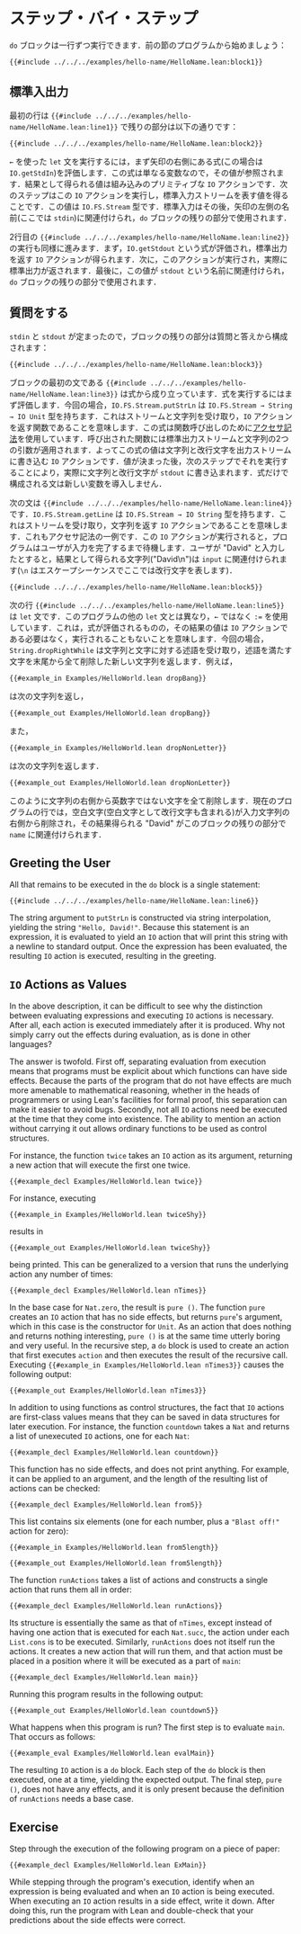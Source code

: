 <!-- # Step By Step -->

# ステップ・バイ・ステップ

<!-- A `do` block can be executed one line at a time.
Start with the program from the prior section: -->

`do` ブロックは一行ずつ実行できます．前の節のプログラムから始めましょう：

```lean
{{#include ../../../examples/hello-name/HelloName.lean:block1}}
```

<!-- ## Standard IO -->

## 標準入出力

<!-- The first line is `{{#include ../../../examples/hello-name/HelloName.lean:line1}}`, while the remainder is: -->

最初の行は `{{#include ../../../examples/hello-name/HelloName.lean:line1}}` で残りの部分は以下の通りです：

```lean
{{#include ../../../examples/hello-name/HelloName.lean:block2}}
```
<!-- To execute a `let` statement that uses a `←`, start by evaluating the expression to the right of the arrow (in this case, `IO.getStdIn`).
Because this expression is just a variable, its value is looked up.
The resulting value is a built-in primitive `IO` action.
The next step is to execute this `IO` action, resulting in a value that represents the standard input stream, which has type `IO.FS.Stream`.
Standard input is then associated with the name to the left of the arrow (here `stdin`) for the remainder of the `do` block. -->

`←` を使った `let` 文を実行するには，まず矢印の右側にある式(この場合は `IO.getStdIn`)を評価します．この式は単なる変数なので，その値が参照されます．結果として得られる値は組み込みのプリミティブな `IO` アクションです．次のステップはこの `IO` アクションを実行し，標準入力ストリームを表す値を得ることです．この値は `IO.FS.Stream` 型です．標準入力はその後，矢印の左側の名前(ここでは `stdin`)に関連付けられ，`do` ブロックの残りの部分で使用されます．

<!-- Executing the second line, `{{#include ../../../examples/hello-name/HelloName.lean:line2}}`, proceeds similarly.
First, the expression `IO.getStdout` is evaluated, yielding an `IO` action that will return the standard output.
Next, this action is executed, actually returning the standard output.
Finally, this value is associated with the name `stdout` for the remainder of the `do` block. -->

2行目の `{{#include ../../../examples/hello-name/HelloName.lean:line2}}` の実行も同様に進みます．まず，`IO.getStdout` という式が評価され，標準出力を返す `IO` アクションが得られます．次に，このアクションが実行され，実際に標準出力が返されます．最後に，この値が `stdout` という名前に関連付けられ，`do` ブロックの残りの部分で使用されます．

<!-- ## Asking a Question -->

## 質問をする

<!-- Now that `stdin` and `stdout` have been found, the remainder of the block consists of a question and an answer: -->

`stdin` と `stdout` が定まったので，ブロックの残りの部分は質問と答えから構成されます：

```lean
{{#include ../../../examples/hello-name/HelloName.lean:block3}}
```

<!-- The first statement in the block, `{{#include ../../../examples/hello-name/HelloName.lean:line3}}`, consists of an expression.
To execute an expression, it is first evaluated.
In this case, `IO.FS.Stream.putStrLn` has type `IO.FS.Stream → String → IO Unit`.
This means that it is a function that accepts a stream and a string, returning an `IO` action.
The expression uses [accessor notation](../getting-to-know/structures.md#behind-the-scenes) for a function call.
This function is applied to two arguments: the standard output stream and a string.
The value of the expression is an `IO` action that will write the string and a newline character to the output stream.
Having found this value, the next step is to execute it, which causes the string and newline to actually be written to `stdout`.
Statements that consist only of expressions do not introduce any new variables. -->

ブロックの最初の文である `{{#include ../../../examples/hello-name/HelloName.lean:line3}}` は式から成り立っています．式を実行するにはまず評価します．今回の場合，`IO.FS.Stream.putStrLn` は `IO.FS.Stream → String → IO Unit` 型を持ちます．これはストリームと文字列を受け取り，`IO` アクションを返す関数であることを意味します．この式は関数呼び出しのために[アクセサ記法](../getting-to-know/structures.md#behind-the-scenes)を使用しています．呼び出された関数には標準出力ストリームと文字列の2つの引数が適用されます．よってこの式の値は文字列と改行文字を出力ストリームに書き込む `IO` アクションです．値が決まった後，次のステップでそれを実行することにより，実際に文字列と改行文字が `stdout` に書き込まれます．式だけで構成される文は新しい変数を導入しません．

<!-- The next statement in the block is `{{#include ../../../examples/hello-name/HelloName.lean:line4}}`.
`IO.FS.Stream.getLine` has type `IO.FS.Stream → IO String`, which means that it is a function from a stream to an `IO` action that will return a string.
Once again, this is an example of accessor notation.
This `IO` action is executed, and the program waits until the user has typed a complete line of input.
Assume the user writes "`David`".
The resulting line (`"David\n"`) is associated with `input`, where the escape sequence `\n` denotes the newline character. -->

次の文は `{{#include ../../../examples/hello-name/HelloName.lean:line4}}` です．`IO.FS.Stream.getLine` は `IO.FS.Stream → IO String` 型を持ちます．これはストリームを受け取り，文字列を返す `IO` アクションであることを意味します．これもアクセサ記法の一例です．この `IO` アクションが実行されると，プログラムはユーザが入力を完了するまで待機します．ユーザが "David" と入力したとすると，結果として得られる文字列("David\n")は `input` に関連付けられます(`\n` はエスケープシーケンスでここでは改行文字を表します)．

```lean
{{#include ../../../examples/hello-name/HelloName.lean:block5}}
```

<!-- The next line, `{{#include ../../../examples/hello-name/HelloName.lean:line5}}`, is a `let` statement.
Unlike the other `let` statements in this program, it uses `:=` instead of `←`.
This means that the expression will be evaluated, but the resulting value need not be an `IO` action and will not be executed.
In this case, `String.dropRightWhile` takes a string and a predicate over characters and returns a new string from which all the characters at the end of the string that satisfy the predicate have been removed.
For example, -->

次の行 `{{#include ../../../examples/hello-name/HelloName.lean:line5}}` は `let` 文です．このプログラムの他の `let` 文とは異なり，`←` ではなく `:=` を使用しています．これは，式が評価されるものの，その結果の値は `IO` アクションである必要はなく，実行されることもないことを意味します．今回の場合，`String.dropRightWhile` は文字列と文字に対する述語を受け取り，述語を満たす文字を末尾から全て削除した新しい文字列を返します．例えば，

```lean
{{#example_in Examples/HelloWorld.lean dropBang}}
```

<!-- yields -->
は次の文字列を返し，

```output info
{{#example_out Examples/HelloWorld.lean dropBang}}
```
<!-- and -->
また，

```lean
{{#example_in Examples/HelloWorld.lean dropNonLetter}}
```

<!-- yields -->
は次の文字列を返します．

```output info
{{#example_out Examples/HelloWorld.lean dropNonLetter}}
```
<!-- in which all non-alphanumeric characters have been removed from the right side of the string.
In the current line of the program, whitespace characters (including the newline) are removed from the right side of the input string, resulting in `"David"`, which is associated with `name` for the remainder of the block. -->

このように文字列の右側から英数字ではない文字を全て削除します．現在のプログラムの行では，空白文字(空白文字として改行文字も含まれる)が入力文字列の右側から削除され，その結果得られる "David" がこのブロックの残りの部分で `name` に関連付けられます．

## Greeting the User

All that remains to be executed in the `do` block is a single statement:
```lean
{{#include ../../../examples/hello-name/HelloName.lean:line6}}
```
The string argument to `putStrLn` is constructed via string interpolation, yielding the string `"Hello, David!"`.
Because this statement is an expression, it is evaluated to yield an `IO` action that will print this string with a newline to standard output.
Once the expression has been evaluated, the resulting `IO` action is executed, resulting in the greeting.

## `IO` Actions as Values

In the above description, it can be difficult to see why the distinction between evaluating expressions and executing `IO` actions is necessary.
After all, each action is executed immediately after it is produced.
Why not simply carry out the effects during evaluation, as is done in other languages?

The answer is twofold.
First off, separating evaluation from execution means that programs must be explicit about which functions can have side effects.
Because the parts of the program that do not have effects are much more amenable to mathematical reasoning, whether in the heads of programmers or using Lean's facilities for formal proof, this separation can make it easier to avoid bugs.
Secondly, not all `IO` actions need be executed at the time that they come into existence.
The ability to mention an action without carrying it out allows ordinary functions to be used as control structures.

For instance, the function `twice` takes an `IO` action as its argument, returning a new action that will execute the first one twice.
```lean
{{#example_decl Examples/HelloWorld.lean twice}}
```
For instance, executing
```lean
{{#example_in Examples/HelloWorld.lean twiceShy}}
```
results in
```output info
{{#example_out Examples/HelloWorld.lean twiceShy}}
```
being printed.
This can be generalized to a version that runs the underlying action any number of times:
```lean
{{#example_decl Examples/HelloWorld.lean nTimes}}
```
In the base case for `Nat.zero`, the result is `pure ()`.
The function `pure` creates an `IO` action that has no side effects, but returns `pure`'s argument, which in this case is the constructor for `Unit`.
As an action that does nothing and returns nothing interesting, `pure ()` is at the same time utterly boring and very useful.
In the recursive step, a `do` block is used to create an action that first executes `action` and then executes the result of the recursive call.
Executing `{{#example_in Examples/HelloWorld.lean nTimes3}}` causes the following output:
```output info
{{#example_out Examples/HelloWorld.lean nTimes3}}
```

In addition to using functions as control structures, the fact that `IO` actions are first-class values means that they can be saved in data structures for later execution.
For instance, the function `countdown` takes a `Nat` and returns a list of unexecuted `IO` actions, one for each `Nat`:
```lean
{{#example_decl Examples/HelloWorld.lean countdown}}
```
This function has no side effects, and does not print anything.
For example, it can be applied to an argument, and the length of the resulting list of actions can be checked:
```lean
{{#example_decl Examples/HelloWorld.lean from5}}
```
This list contains six elements (one for each number, plus a `"Blast off!"` action for zero):
```lean
{{#example_in Examples/HelloWorld.lean from5length}}
```
```output info
{{#example_out Examples/HelloWorld.lean from5length}}
```

The function `runActions` takes a list of actions and constructs a single action that runs them all in order:
```lean
{{#example_decl Examples/HelloWorld.lean runActions}}
```
Its structure is essentially the same as that of `nTimes`, except instead of having one action that is executed for each `Nat.succ`, the action under each `List.cons` is to be executed.
Similarly, `runActions` does not itself run the actions.
It creates a new action that will run them, and that action must be placed in a position where it will be executed as a part of `main`:
```lean
{{#example_decl Examples/HelloWorld.lean main}}
```
Running this program results in the following output:
```output info
{{#example_out Examples/HelloWorld.lean countdown5}}
```

What happens when this program is run?
The first step is to evaluate `main`. That occurs as follows:
```lean
{{#example_eval Examples/HelloWorld.lean evalMain}}
```
The resulting `IO` action is a `do` block.
Each step of the `do` block is then executed, one at a time, yielding the expected output.
The final step, `pure ()`, does not have any effects, and it is only present because the definition of `runActions` needs a base case.

## Exercise

Step through the execution of the following program on a piece of paper:
```lean
{{#example_decl Examples/HelloWorld.lean ExMain}}
```
While stepping through the program's execution, identify when an expression is being evaluated and when an `IO` action is being executed.
When executing an `IO` action results in a side effect, write it down.
After doing this, run the program with Lean and double-check that your predictions about the side effects were correct.
